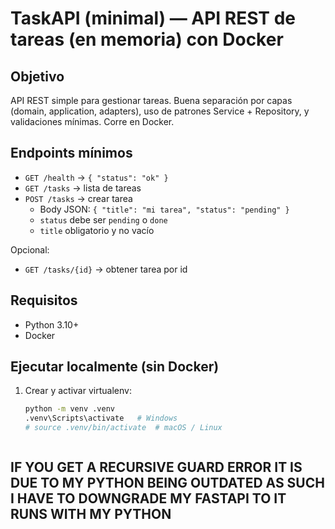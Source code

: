 # TaskAPI (minimal) — API REST de tareas (en memoria) con Docker

## Objetivo
API REST simple para gestionar tareas. Buena separación por capas (domain, application, adapters), uso de patrones Service + Repository, y validaciones mínimas. Corre en Docker.

## Endpoints mínimos
- `GET /health` → `{ "status": "ok" }`
- `GET /tasks` → lista de tareas
- `POST /tasks` → crear tarea
  - Body JSON: `{ "title": "mi tarea", "status": "pending" }`
  - `status` debe ser `pending` o `done`
  - `title` obligatorio y no vacío

Opcional:
- `GET /tasks/{id}` → obtener tarea por id

## Requisitos
- Python 3.10+
- Docker 

## Ejecutar localmente (sin Docker)
1. Crear y activar virtualenv:
   ```bash
   python -m venv .venv
   .venv\Scripts\activate   # Windows
   # source .venv/bin/activate  # macOS / Linux



## IF YOU GET A RECURSIVE GUARD ERROR IT IS DUE TO MY PYTHON BEING OUTDATED AS SUCH I HAVE TO DOWNGRADE MY FASTAPI TO IT RUNS WITH MY PYTHON